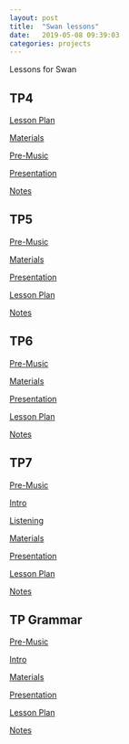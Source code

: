 ```yaml
---
layout: post
title:  "Swan lessons"
date:   2019-05-08 09:39:03
categories: projects
---
```

Lessons for Swan

<h2>TP4</h2>
<p><a href="https://docs.google.com/document/d/1DjyWLqJOITU7B8smaCBJMQDTCWnR8qSQi4rQmb71inw/edit?usp=sharing">Lesson Plan</a></p>
<p><a href="https://docs.google.com/document/d/1bHuPeQq4mQygXNYoa0U4tIXITSYw2X74hEe6DkwhDZk/edit?usp=sharing">Materials</a></p>
<p><a href="https://listenonrepeat.com/watch/?v=_E2CNZIlVIg#Tour_the_States_-_Official_Music_Video"> Pre-Music</a></p>
<p><a href="https://docs.google.com/presentation/d/1MaaZq9l12eLNUGDkq0O7gkDSEocMl5iUrzriW_akqKc/edit?usp=sharing">Presentation</a></p>
<p><a href="https://docs.google.com/document/d/1WHvbuFQ7PVCsvcBuAsIhEhgJv5xPmLMDcQSWX5XV3f8/edit?usp=sharing">Notes</a></p>

<h2>TP5</h2>
<p>
  <a href="https://listenonrepeat.com/watch/?v=_E2CNZIlVIg#Tour_the_States_-_Official_Music_Video">
    Pre-Music
  </a>
</p>
<p>
  <a href="https://docs.google.com/document/d/1oi8Iaf6PwUOZiGjKjOmssaofgw3HSug1IKDVEDLe22k/edit?usp=sharing">
    Materials
  </a>
<p>
<p>
  <a href="https://docs.google.com/presentation/d/1oj9pvoUWY_dMMa8pT_0dWqXnMWOYI8VMzcGL7nT5nDc/edit?usp=sharing">
    Presentation
  </a>
<p>
<p>
  <a href="https://docs.google.com/document/d/1RR-PXsEwzD17yxcbLoD5ltbnAUH6VBuDYaiSx9eXsaE/edit?usp=sharing">
    Lesson Plan
  </a>
<p>
<p>
  <a href="https://docs.google.com/document/d/10pXmlqxl__gSpS0nBsEGJRRAEmigPGCNWOAjeNAISzQ/edit?usp=sharing">
    Notes
  </a>
<p>

<h2>TP6</h2>
<p>
  <a href="https://listenonrepeat.com/watch/?v=_E2CNZIlVIg#Tour_the_States_-_Official_Music_Video">
    Pre-Music
  </a>
</p>
<p>
  <a href="https://docs.google.com/document/d/1fOWPp-Q1G9JEIicQWTWBTx2LisSR7TW9lhYICfzxNts/edit">
    Materials
  </a>
<p>
<p>
  <a href="https://docs.google.com/presentation/d/153wlQXMBONg4_rEjJB8z4ByRuF3w9vTjCPAPqwvAfgg/edit#slide=id.g575e833ea1_0_124">
    Presentation
  </a>
<p>
<p>
  <a href="https://docs.google.com/document/d/1VO_RKaE_I9akySG1P8J1TivancwWe9XnvkjXNWvvaKA/edit">
    Lesson Plan
  </a>
<p>
<p>
  <a href="https://docs.google.com/document/d/1lPIVIbZAH3jmWqK4bfE8de5Fo1Eow-mn5lBv417nU4U/edit">
    Notes
  </a>
<p>

<h2>TP7</h2>
<p>
  <a href="https://listenonrepeat.com/watch/?v=_E2CNZIlVIg#Tour_the_States_-_Official_Music_Video">
    Pre-Music
  </a>
</p>
<p>
  <a href="https://www.youtube.com/watch?v=58iT2L4VQj4&t=36">
    Intro
  </a>
</p>
<p>
  <a href="https://www.youtube.com/watch?v=OBhirBbK81E">
    Listening
  </a>
</p>
<p>
  <a href="https://docs.google.com/document/d/1Oh_eWQVhkYx4KffbvXPpKLKUQq36LzzlVMsZLvTYb4U/edit?usp=sharing">
    Materials
  </a>
<p>
<p>
  <a href="https://docs.google.com/presentation/d/1khVgRNurIL5AZh2bVX8rh_XDeRdP9HeiTc29T_WBRZs/edit?usp=sharing">
    Presentation
  </a>
<p>
<p>
  <a href="https://docs.google.com/document/d/1LuIjfrkFlfQH5zhMx1aAgWeysrce1FTKoP586q7mF5o/edit?usp=sharing">
    Lesson Plan
  </a>
<p>
<p>
  <a href="https://docs.google.com/document/d/1VxqJ5t5MpnYwXtsPEPJJo1FrEbZciPKTO3_YgYHJ6es/edit?usp=sharing">
    Notes
  </a>
<p>

<h2>TP Grammar</h2>
<p>
  <a href="https://listenonrepeat.com/watch/?v=_E2CNZIlVIg#Tour_the_States_-_Official_Music_Video">
    Pre-Music
  </a>
</p>
<p>
  <a href="">
    Intro
  </a>
</p>
<p>
  <a href="https://docs.google.com/document/d/1XJqS7cjY-UqHjugvt-2lxCFVDltT1lMCdtcHE9mPzDw/edit?usp=sharing">
    Materials
  </a>
<p>
<p>
  <a href="https://docs.google.com/presentation/d/1k-zMWrjaREAVzQCR91kKfwjZ9SWtqob_TEecPSbo-Qw/edit?usp=sharing">
    Presentation
  </a>
<p>
<p>
  <a href="https://docs.google.com/document/d/1fVOGBzqhGP-W7_sN69NNQh3QuaHhAnnrrp4HamGYlhI/edit?usp=sharing">
    Lesson Plan
  </a>
<p>
<p>
  <a href="https://docs.google.com/document/d/1fau5G1tcmOJ6qFjAxdG9SWyVKZr8eHLgHejtgAzVoh4/edit?usp=sharing">
    Notes
  </a>
<p>
